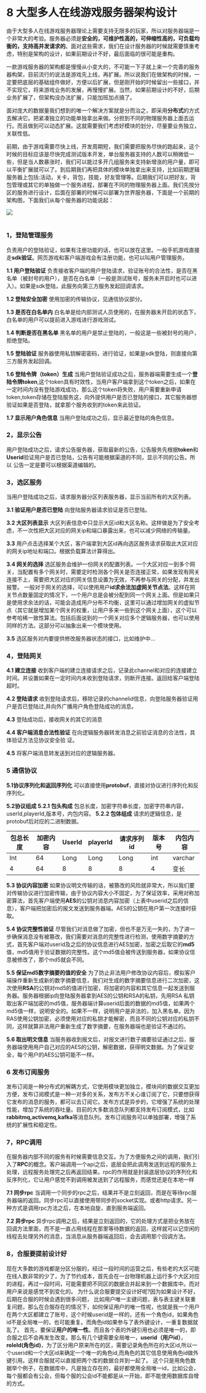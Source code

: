 # 8 大型多人在线游戏服务器架构设计

由于大型多人在线游戏服务器理论上需要支持无限多的玩家，所以对服务器端是一个非常大的考验。服务器必须是**安全的，可维护性高的，可伸缩性高的，可负载均衡的，支持高并发请求的**。面对这些需求，我们在设计服务器的时候就需要慎重考虑，特别是架构的设计，如果前期设计不好，最后面临的很可能是重构。

一款游戏服务器的架构都是慢慢从小变大的，不可能一下子就上来一个完善的服务器构架，目前流行的说法是游戏先上线，再扩展。所以说我们在做架构的时候，一定要把底层的基础组件做好，方便以后扩展，但是刚开始的时候留出一些接口，并不实现它，将来游戏业务的发展，再慢慢扩展。当然，如果前期设计的不好，后期业务扩展了，但架构没办法扩展，只能加班加点搞了。

面对庞大的数据量我们想到的唯一个解决方案就是分而治之，即采用**分布式**的方式去解决它。把紧凑独立的功能单独拿出来做。分担到不同的物理服务器上面去运行。而且做到可以动态扩展。这就需要我们考虑好模块的划分，尽量要业务独立，关联性低。

前期，由于游戏需要尽快上线，开发周期短，我们需要把服务尽快的跑起来，这个时候的目标应该是尽快完成测试版本开发，单台服务器支持的人数可以稍微低一些，但是当人数暴涨时，我们可以能过多开几组服务来支持新增涨的用户量，即可以平衡扩展就可以了。到后期我们再把具体的模块单独拿出来支持，比如前期逻辑服务器上包括:活动，关卡，背包，技能，好友管理等。后期我们可以把好友，背包管理或其它的单独做一个服务进程，部署在不同的物理服务器上面。我们先按分区的服务进行设计，后面在部署的时候可以部署为世界服务器，下面是一个前期的架构图，下面我们从每个服务器的功能说起：

![](../imgs/game32.png)



# 

### 1，登陆管理服务

负责用户的登陆验证，如果有注册功能的话，也可以放在这里。一般手机游戏直接走**sdk验证**。网页游戏和客户端游戏会有注册功能，也可以叫用户管理服务。

**1.1 用户登陆验证**
负责接收客户端的用户登陆请求，验证账号的合法性，是否在黑名单（被封号的用户），是否在白名单（一般是测试账号，服务未开启时也可以进入）。如果是sdk登陆，此服务向第三方服务发起回调请求。

**1.2 登陆安全加密**
使用加密的传输协议，见通信协议部分。

**1.3 是否在白名单内**
白名单是给内部测试人员使用的，在服务器未开启的状态下，白名单的用户可以提前进入游戏进行游戏测试。

**1.4 判断是否在黑名单**
黑名单的用户是禁止登陆的，一般这是一些被封号的用户，拒绝登陆。

**1.5 登陆验证**
服务器使用私钥解密密码，进行验证，如果是sdk登陆，则直接向第三方服务发起回调。

**1.6 登陆令牌（token）生成**
当用户登陆验证成功之后，服务器端需要生成一个**登陆令牌token**,这个token具有时效性，当用户客户端拿到这个token之后，如果在一定时间内没有登陆游戏成功，那么这个token将失败，用户需要重新申请token,token存储在登陆服务这，向外提供用户是否已登陆的接口，其它服务器想验证如果是否登陆，就拿那个服务收到的token来此验证。

**1.7 显示用户角色信息**
当用户登陆成功之后，显示最近登陆的角色信息。

### 2，显示公告

用户登陆成功之后，请求公告服务器，获取最新的公告，公告服务先根据**token**和**Userid**验证用户是否已登陆，公告有可能根据渠道的不同，显示不同的公告。所以 公告一定是要可以根据渠道编辑的。

### 3，选区服务

当用户登陆成功之后，请求服务器分区列表服务器，显示当前所有的大区列表。

**3.1 验证用户是否已登陆**
向登陆服务器请求验证是否已登陆。

**3.2 大区列表显示**
大区列表信息中只显示大区id和大区名称。这样做是为了安全考虑，不一次性把大区对应的网关ip和端口暴露出来，也可以减少网络的传输量。

**3.3** 
用户点击选择某个大区，客户端拿到大区id再向选区服务请求获取此大区对应的网关ip地址和端口。根据负载算法计算得出。

**3.4 网关的选择**
选区服务会维护一份网关的配置列表。一个大区对应一到多个网关，当配置有多个网关时，需要定时检测各个网关是否连接正常，如果发现有网关连接不上，需要把大区对应的网关信息设置为无效，不再参与网关的分配，并发出报警。
一般对于网关的选择，可以使用用户**id求余法加虚网关节点法**。这样在网关节点数量固定的情况下，一个用户总是会被分配到同一个网关上面。但是如果只是使用求余法的话，可能会造成用户分布不均衡，这里可以通过增加网关的虚拟节点（其它就是增加某个网关的权重，让用户多来一些到这个网关上面），这个可以参考哈稀一致性算法。包括后面说到的一个网关对应多个逻辑服务器，也可以使用同样的方法。这部分可以抽象出来一个模块使用。

**3.5**
选区服务对内要提供修改服务器状态的接口，比如维护中…

### 4，登陆网关

**4.1 建立连接**
收到客户端的建立连接请求之后，记录此channel和对应的连接建立时间。并设置如果在一定时间内未收到登陆请求，则断开连接。返回给客户端登陆超时。

**4.2 登陆请求**
收到登陆请求后，移除记录的channelid信息，向登陆服务器验证用户是否已登陆过,并向外广播用户角色登陆成功的消息。

**4.3**
登陆成功后，接收网关的其它的消息

**4.4 客户端消息合法性验证**
在向逻辑服务器转发消息之前验证消息的合法性，具体验证方法见协议安全验 证。

**4.5**
将客户端消息转发送到对应的逻辑服务器。

### 5 通信协议

**5.1协议序列化和返回序列化**
可以直接使用**protobuf**，直接对协议进行序列化和反序列化。

**5.2协议组成**
**5.2.1 包头构成**
包总长度，加密字符串长度，加密字符串内容，userId,playerId,版本号，内包内容。
**5.2.2 包体组成**
请求的逻辑信息，是protobuf后对应的二进制数据。

| 包总长度 | 加密内容 | UserId | playerId | 请求序列id | 版本号 | 内包内容 |
| -------- | -------- | ------ | -------- | ---------- | ------ | -------- |
| Int      | 64       | Long   | Long     | Long       | int    | varchar  |
| 4        | 64       | 8      | 8        | 8          | 4      | 变长     |



**5.3 协议内容加密**
如果协议明文传输的话，被篡改的风险就非常大，所以我们要对传输协议进行加密传输，由于协议内容大小不固定，为了保证效率，采用对称加密算法，首先客户端使用**AES**的公钥对消息内容加密（上表中userid之后的信息），客户端把加密后的报文发送到服务器端。AES的公钥在用户第一次连接时获取。

**5.4 协议完整性验证**
尽管我们对消息做了加密，但也不是万无一失的，为了进一步确保消息没有被篡改，我们需要对消息的完整性进行检测，使用数字摘要的方式，首先客户端对userid及之后的协议信息进行AES加密，加密之后取它的**md5**值，md5值用于验证数据的完整性。这个md5值会被传送到服务器，如果协议信息被修改了，那个md5就会不同。

**5.5 保证md5数字摘要的值的安全**
为了防止非法用户修改协议内容后，模拟客户端操作重新生成新的数字摘要信息，我们对生成的数字摘要信息进行二次加密，这次使用**RSA**的公钥对md5的值进行加密，将加密的内容和其它信息一起发送到服务器。服务器根据ip向登陆服务器拿到AES的公钥和RSA的私钥，先用RSA 私钥取出客户端加密的md5值，服务器端计算userid后面的数据的md5值，如果两个md5值一样，说明安全的。如果不一样，说明用户是非法的，加入黑名单。因为RAS使用公钥加密，必须使用对应的私钥才能解密，而且不同的公钥对应的私钥不同，这样就算非法用户重新生成了数字摘要，在服务器端也是验证不通过的。

**5.6 取出明文信息**
当服务器收到报文后，对报文进行数子摘要验证通过之后，服务器端使用用户自己对应的AES的公钥，解密数据，获得明文数据。为了保证安全，每个用户的AES公钥可能不一样。

### 6 发布订阅服务

发布订阅是一种分布式的解耦方式，它使用模块更加独立，模块间的数据交互更加方便，发布订阅模式是一种一对多的关系，发布方不关心谁订阅了它，只要想获得它发布的消息的服务，都可以去订阅它。发布方式是异步的，它增强了系统的处理性能，增加了系统的吞吐量。目前的大多数消息队列都支持发布订阅模式，比如**rabbitmq,activemq,kafka**等消息队列。发布订阅服务可以单独部署，增强了系统的扩展性和稳定性。

### 7，RPC调用

在服务器内部不同的服务有时候需要信息交互。为了方便服务之间的调用，我们引入了**RPC**的概念。客户端调用一个api之后，底层会把此调用发送到远程的服务上处理，远程服务处理完之后再返回结果。rpc的作用就是封装底层协议的序列化和反序列化，它让用户感觉不到调用被发送到了远程服务，而感觉还是在本地一样

**7.1 同步rpc**
当调用一个同步的rpc之后，结果并不是立刻返回，而是在等待rpc服务器端的返回。同步rpc可以直接使用带同步的socket实现。或者http请求。另一种方式是调用rpc方法之后，在本地自旋，直到服务端返回。

**7.2 异步rpc**
异步rpc调用之后，结果是立刻返回的，它的处理方式是把业务放在回调方法里面，而不是一直占用线程在那里等待数据的返回，这样就可以记空闲的线程去处理另外的消息，当消息从服务器端返回后，会去调用那个回调方法。

### 8，合服要提前设计好

现在大多数的游戏都是分区分服的，经过一段时间的运营之后，有些老的大区可能在线人数非常的少了，为了节约成本，首先会在一台物理机器上运行多个大区对应的进程，再过一段时间，可能需要把不同区的数据合并起来到一个数据库中。而对用户来说是感觉不到变化的。
为什么说合服要提交设计好呢?因为如果设计不好，后期在合服的时候会遇到很多问题， 比如用户唯一主键问题，表与表主键关联重复问题，那么在合服存在的情况下，如何保证用户的唯一性呢，也就是我一个用户在两个大区都建立了账号，这个时候userid是一样的，还有一个角色id，如果角色id不是全局唯一的，也可能重复。而角色id如果参与了表外键设计，一重复数据就乱了。
首先，要保证**用户的唯一性**。而且各个表的外键引用也必须是唯一的，即合服之后不会再发生改变。那么有几个键需要全局唯一，**userid（用户id）**，**roleId(角色id)**，为了区分用户原来所在的区，需要记录角色所在的大区id,所以一个userid和一个大区id来确定一个唯一的角色id,而角色的其它信息使用角色id做外键引用。这样合服就可以直接把两个库的数据合并到一起了。
这个只是用角色数据举个例子，在数据库中，凡是独立存在的，最好都使用全局唯一id，比如公会，每个服都会有公会，但每个服的公会id不能都是从一开始，即不能使用数据库自增的方式。